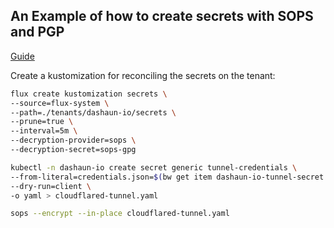 ## An Example of how to create secrets with SOPS and PGP

[Guide](https://fluxcd.io/flux/guides/mozilla-sops/)

Create a kustomization for reconciling the secrets on the tenant:

```bash
flux create kustomization secrets \
--source=flux-system \
--path=./tenants/dashaun-io/secrets \
--prune=true \
--interval=5m \
--decryption-provider=sops \
--decryption-secret=sops-gpg
```

```bash
kubectl -n dashaun-io create secret generic tunnel-credentials \
--from-literal=credentials.json=$(bw get item dashaun-io-tunnel-secret | jq -r .login.password) \
--dry-run=client \
-o yaml > cloudflared-tunnel.yaml
```

```bash
sops --encrypt --in-place cloudflared-tunnel.yaml
```